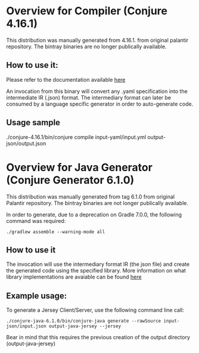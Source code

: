 # Overview for Compiler (Conjure 4.16.1)

This distribution was manually generated from 4.16.1. from original palantir repository.
The bintray binaries are no longer publically available.

## How to use it:

Please refer to the documentation available [here](https://github.com/palantir/conjure/blob/master/docs/howto/invoke_clis_manually.md#how-to-invoke-conjure-clis-manually)

An invocation from this binary will convert any .yaml specification into the intermediate IR (.json) format.
The intermediary format can later be consumed by a language specific generator in order to auto-generate code.

## Usage sample
./conjure-4.16.1/bin/conjure compile input-yaml/input.yml output-json/output.json

# Overview for Java Generator (Conjure Generator 6.1.0)

This distribution was manually generated from tag 6.1.0 from original Palantir repository.
The bintray binaries are not longer publically available.

In order to generate, due to a deprecation on Gradle 7.0.0, the following command was required:

```
./gradlew assemble --warning-mode all
```

## How to use it

The invocation will use the intermediary format IR (the json file) and create the generated code using the specified library.
More information on what library implementations are avaiable can be found [here](https://github.com/palantir/conjure-java/tree/e1991a0a09d106ad9d5bbd13e3f010e9674d8c9a)

## Example usage:

To generate a Jersey Client/Server, use the following command line call:

```
./conjure-java-6.1.0/bin/conjure-java generate --rawSource input-json/input.json output-java-jersey --jersey
```

Bear in mind that this requires the previous creation of the output directory (output-java-jersey)
